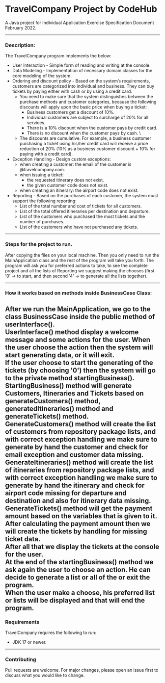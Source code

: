 # TravelCompany Project by CodeHub
A Java project for Individual Application Exercise Specification Document February 2022.

---
### Description: 
The TravelCompany program implements the below:
* User Interaction - Simple form of reading and writing at the console.
* Data Modeling - Implementation of necessary domain classes for the core modeling of the system.
* Ordering and discount policy - Based on the system’s requirements, customers are categorized into individual and business. They can buy tickets by paying either with cash or by using a credit card.
  * You need to make sure that the system distinguishes between the purchase methods and customer categories, because the following discounts will apply upon the basic price when buying a ticket:
    * Business customers get a discount of 10%.
    * Individual customers are subject to surcharge of 20% for all services.
    * There is a 10% discount when the customer pays by credit card.
    * There is no discount when the customer pays by cash. \
  * The discounts are cumulative. For example, a business customer purchasing a ticket using his/her credit card will receive a price reduction of 20% (10% as a business customer discount + 10% for paying with a credit card).
* Exception Handling - Design custom exceptions:
  * when creating a customer: the email of the customer is <whatever>@travelcompany.com.
  * when issuing a ticket: 
    * the requested itinerary does not exist.
    * the given customer code does not exist.
  * when creating an itinerary: the airport code does not exist.
* Reporting - Based on the purchases of each customer, the system must support the following reporting:
  * List of the total number and cost of tickets for all customers.
  * List of the total offered itineraries per destination and departure.
  * List of the customers who purchased the most tickets and the number of purchases.
  * List of the customers who have not purchased any tickets.

---
### Steps for the project to run.
After copying the files on your local machine. Then you only need to run the MainApplication class and the rest of 
the program will take you forth. The program will ask you for preferred actions to take, to see the complete project
and all the lists of Reporting we suggest making the chooses (first '0' -> to start, and then second '4' -> to generate
all the lists together).

---
### How it works based on methods inside BusinessCase Class:
After we run the MainApplication, we go to the class BusinessCase inside the public method of userInterface(). \
UserInterface() method display a welcome message and some actions for the user. When the user choose the action then the system will start generating
data, or it will exit. \
If the user choose to start the generating of the tickets (by choosing '0') then the system will go to the private
method startingBusiness(). \
StartingBusiness() method will generate Customers, Itineraries and Tickets based on generateCustomers() method, generatedItineraries() method and
generateTickets() method. \
GenerateCustomers() method will create the list of customers from repository package lists, and with correct exception handling
we make sure to generate by hand the customer and check for email exception and customer data missing. \
GenerateItineraries() method will create the list of itineraries from repository package lists, and with correct exception handling
we make sure to generate by hand the itinerary and check for airport code missing for departure and destination and also for itinerary data missing. \
GenerateTickets() method will get the payment amount based on the variables that is given to it. After calculating the payment amount then we will create the
tickets by handling for missing ticket data. \
After all that we display the tickets at the console for the user. \
At the end of the startingBusiness() method we ask again the user to choose an action. He can decide to generate a list or all of the or exit the program. \
When the user make a choose, his preferred list or lists will be displayed and that will end the program.
---

### Requirements
TravelCompany requires the following to run:
* JDK 17 or newer.

---
### Contributing
Pull requests are welcome. For major changes, please open an issue first to discuss what you would like to change.



